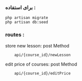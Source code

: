 
### برای استفاده :

    php artisan migrate
    php artisan db:seed

###  routes :
store new lesson:  post Method

        api/{course_id}/newLesson 
        
edit price of courses:  post Method

        api/{course_id}/editPrice 




